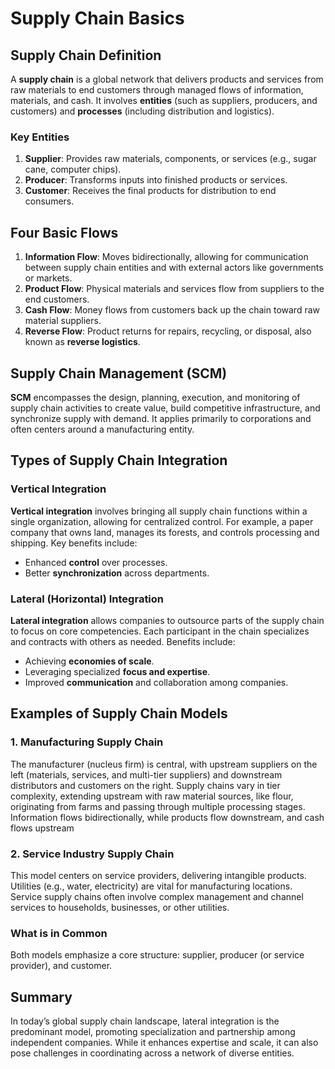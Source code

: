 # Supply Chain Basics

## Supply Chain Definition
A **supply chain** is a global network that delivers products and services from raw materials to end customers through managed flows of information, materials, and cash. It involves **entities** (such as suppliers, producers, and customers) and **processes** (including distribution and logistics).

### Key Entities
1. **Supplier**: Provides raw materials, components, or services (e.g., sugar cane, computer chips).
2. **Producer**: Transforms inputs into finished products or services.
3. **Customer**: Receives the final products for distribution to end consumers.

## Four Basic Flows
1. **Information Flow**: Moves bidirectionally, allowing for communication between supply chain entities and with external actors like governments or markets.
2. **Product Flow**: Physical materials and services flow from suppliers to the end customers.
3. **Cash Flow**: Money flows from customers back up the chain toward raw material suppliers.
4. **Reverse Flow**: Product returns for repairs, recycling, or disposal, also known as **reverse logistics**.

## Supply Chain Management (SCM)
**SCM** encompasses the design, planning, execution, and monitoring of supply chain activities to create value, build competitive infrastructure, and synchronize supply with demand. It applies primarily to corporations and often centers around a manufacturing entity.

## Types of Supply Chain Integration

### Vertical Integration
**Vertical integration** involves bringing all supply chain functions within a single organization, allowing for centralized control. For example, a paper company that owns land, manages its forests, and controls processing and shipping. Key benefits include:
- Enhanced **control** over processes.
- Better **synchronization** across departments.

### Lateral (Horizontal) Integration
**Lateral integration** allows companies to outsource parts of the supply chain to focus on core competencies. Each participant in the chain specializes and contracts with others as needed. Benefits include:
- Achieving **economies of scale**.
- Leveraging specialized **focus and expertise**.
- Improved **communication** and collaboration among companies.

## Examples of Supply Chain Models

### 1. Manufacturing Supply Chain
The manufacturer (nucleus firm) is central, with upstream suppliers on the left (materials, services, and multi-tier suppliers) and downstream distributors and customers on the right. Supply chains vary in tier complexity, extending upstream with raw material sources, like flour, originating from farms and passing through multiple processing stages. Information flows bidirectionally, while products flow downstream, and cash flows upstream

### 2. Service Industry Supply Chain
This model centers on service providers, delivering intangible products. Utilities (e.g., water, electricity) are vital for manufacturing locations. Service supply chains often involve complex management and channel services to households, businesses, or other utilities.

### What is in Common
Both models emphasize a core structure: supplier, producer (or service provider), and customer.

## Summary
In today’s global supply chain landscape, lateral integration is the predominant model, promoting specialization and partnership among independent companies. While it enhances expertise and scale, it can also pose challenges in coordinating across a network of diverse entities.
